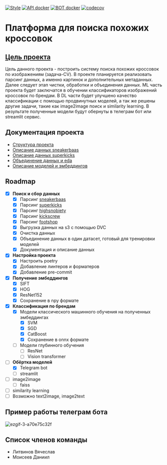 [![Style](https://github.com/miem-refugees/sneakers-ml/actions/workflows/pre-commit.yaml/badge.svg)](https://github.com/miem-refugees/sneakers-ml/actions/workflows/pre-commit.yaml)
[![API docker](https://github.com/miem-refugees/sneakers-ml/actions/workflows/build-api.yml/badge.svg)](https://github.com/miem-refugees/sneakers-ml/actions/workflows/build-api.yml)
[![BOT docker](https://github.com/miem-refugees/sneakers-ml/actions/workflows/build-bot.yml/badge.svg)](https://github.com/miem-refugees/sneakers-ml/actions/workflows/build-bot.yml)
[![codecov](https://codecov.io/gh/miem-refugees/sneakers-ml/graph/badge.svg?token=ZTQC72KIPN)](https://codecov.io/gh/miem-refugees/sneakers-ml)

# Платформа для поиска похожих кроссовок

## [Цель проекта](https://docs.google.com/document/d/1Gdz3_W7x7L9Ff1-Sl61Cv3L6GHBiceH863Vn1ucXzjU/edit#heading=h.j88xs4dca7be)

Цель данного проекта - построить систему поиска похожих кроссовок по изображениям (задача-CV). В проекте планируется реализовать парсинг данных, а именно картинок и дополнительных метаданных. Далее следует этап чистки, обработки и объединения данных. ML часть проекта будет заключатся в обучении классификаторов изображений кроссовок по брендам. В DL части будет улучшено качество классификации с помощью продвинутных моделей, а так же решены другие задачи, такие как image2image поиск и similarity learning. В результате полученные модели будут обернуты в телеграм бот или streamlit сервис.

## Документация проекта

- [Структура проекта](notes/project-setup.md)
- [Описание данных sneakerbaas](notes/sneakerbaas.md)
- [Описание данных superkicks](notes/superkicks.md)
- [Объединение данных и eda](notes/eda-merging.md)
- [Описание моделей и эмбеддингов](notes/features-models.md)

## Roadmap

- [x] **Поиск и сбор данных**
  - [x] Парсинг [sneakerbaas](https://www.sneakerbaas.com)
  - [x] Парсинг [superkicks](https://www.superkicks.in)
  - [x] Парсинг [highsnobiety](https://www.highsnobiety.com)
  - [x] Парсинг [kickscrew](https://www.kickscrew.com/)
  - [x] Парсинг [footshop](https://www.footshop.com)
  - [x] Выгрузка данных на s3 с помощью DVC
  - [x] Очистка данных
  - [x] Объединение данных в один датасет, готовый для тренировки моделей
  - [x] Документация и описание данных
- [x] **Настройка проекта**
  - [x] Настроить poetry
  - [x] Добавление линтеров и форматеров
  - [x] Добавление pre-commit
- [x] **Получение эмбеддингов**
  - [x] SIFT
  - [x] HOG
  - [x] ResNet152
  - [x] Сохранение в npy формате
- [x] **Классификация по брендам**
  - [x] Модели классического машинного обучения на полученных эмбеддингах
    - [x] SVM
    - [x] SGD
    - [x] CatBoost
    - [x] Сохранение в onnx формате
  - [ ] Модели глубинного обучения
    - [ ] ResNet
    - [ ] Vision transformer
- [ ] **Обёртка моделей**
  - [x] Telegram bot
  - [ ] streamlit
- [ ] image2image
  - [ ] faiss
- [ ] similarity learning
- [ ] Возможно text2image, image2text

## Пример работы телеграм бота

![ezgif-3-a70e75c32f](https://github.com/miem-refugees/sneakers-ml/assets/57370975/0ded53d5-479d-458a-b1ed-3675b3e1f71c)

## Список членов команды

- Литвинов Вячеслав
- Моисеев Даниил

